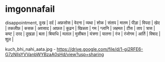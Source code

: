 # imgonnafail
disappointment, दुःख | दर्द | अफ़सोस | वेदना | व्यथा | शोक | संताप | मातम | पीड़ा | विपदा | खेद | तकलीफ़ | कसक | अवसाद | आफ़त | कुढ़न | खिन्नता | गम | ग्लानि | ज़हमत | टीस | ताप | त्रास | कष्ट | दरद | दुखड़ा | बला | बियाधि | मलाल | मुसीबत | यंत्रणा | यातना | रंज | रंजोगम | आर्ति | विषाद | शूल |


kuch_bhi_nahi_aata.jpg - https://drive.google.com/file/d/1-gi2RFE6-G7zNllsYVVanbWYBzaA0sHd/view?usp=sharing
